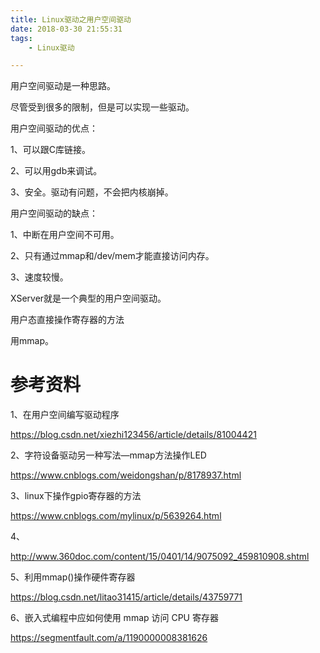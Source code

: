 ```yaml
---
title: Linux驱动之用户空间驱动
date: 2018-03-30 21:55:31
tags:
	- Linux驱动

---
```




用户空间驱动是一种思路。

尽管受到很多的限制，但是可以实现一些驱动。

用户空间驱动的优点：

1、可以跟C库链接。

2、可以用gdb来调试。

3、安全。驱动有问题，不会把内核崩掉。

用户空间驱动的缺点：

1、中断在用户空间不可用。

2、只有通过mmap和/dev/mem才能直接访问内存。

3、速度较慢。



XServer就是一个典型的用户空间驱动。



用户态直接操作寄存器的方法

用mmap。



# 参考资料

1、在用户空间编写驱动程序

https://blog.csdn.net/xiezhi123456/article/details/81004421

2、字符设备驱动另一种写法—mmap方法操作LED

https://www.cnblogs.com/weidongshan/p/8178937.html

3、linux下操作gpio寄存器的方法

https://www.cnblogs.com/mylinux/p/5639264.html

4、

http://www.360doc.com/content/15/0401/14/9075092_459810908.shtml

5、利用mmap()操作硬件寄存器

https://blog.csdn.net/litao31415/article/details/43759771

6、嵌入式编程中应如何使用 mmap 访问 CPU 寄存器

https://segmentfault.com/a/1190000008381626